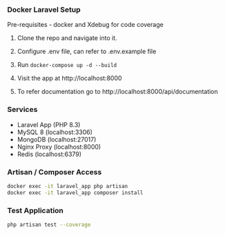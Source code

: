 ### Docker Laravel Setup
Pre-requisites - docker and Xdebug for code coverage

1. Clone the repo and navigate into it.
2. Configure .env file, can refer to .env.example file 
3. Run `docker-compose up -d --build`

4. Visit the app at http://localhost:8000
5. To refer documentation go to http://localhost:8000/api/documentation

### Services
- Laravel App (PHP 8.3)
- MySQL 8 (localhost:3306)
- MongoDB (localhost:27017)
- Nginx Proxy (localhost:8000)
- Redis (localhost:6379)

### Artisan / Composer Access

```bash
docker exec -it laravel_app php artisan
docker exec -it laravel_app composer install
```

### Test Application
```bash
php artisan test --coverage
